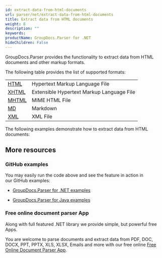 ```yaml
---
id: extract-data-from-html-documents
url: parser/net/extract-data-from-html-documents
title: Extract data from HTML documents
weight: 8
description: ""
keywords: 
productName: GroupDocs.Parser for .NET
hideChildren: False
---
```

GroupDocs.Parser provides the functionality to extract data from HTML documents and other markup formats.

The following table provides the list of supported formats:

<table class="confluenceTable"><colgroup><col></colgroup><tbody><tr><td class="confluenceTd"><a href="https://wiki.fileformat.com/web/html/" rel="nofollow" class="external-link">HTML</a></td><td class="confluenceTd">Hypertext Markup Language File</td></tr><tr><td class="confluenceTd"><a href="https://wiki.fileformat.com/web/xhtml/" rel="nofollow" class="external-link">XHTML</a></td><td class="confluenceTd">Extensible Hypertext Markup Language File</td></tr><tr><td class="confluenceTd"><a href="https://wiki.fileformat.com/web/mhtml/" rel="nofollow" class="external-link">MHTML</a></td><td class="confluenceTd">MIME HTML File</td></tr><tr><td class="confluenceTd"><a href="https://wiki.fileformat.com/word-processing/md/" rel="nofollow" class="external-link">MD</a></td><td class="confluenceTd">Markdown</td></tr><tr><td class="confluenceTd"><a href="https://wiki.fileformat.com/web/xml/" rel="nofollow" class="external-link">XML</a></td><td class="confluenceTd">XML File</td></tr></tbody></table>

The following examples demonstrate how to extract data from HTML documents:

## More resources

### GitHub examples

You may easily run the code above and see the feature in action in our GitHub examples:

*   [GroupDocs.Parser for .NET examples](https://github.com/groupdocs-parser/GroupDocs.Parser-for-.NET)
    
*   [GroupDocs.Parser for Java examples](https://github.com/groupdocs-parser/GroupDocs.Parser-for-Java)
    

### Free online document parser App

Along with full featured .NET library we provide simple, but powerful free Apps.

You are welcome to parse documents and extract data from PDF, DOC, DOCX, PPT, PPTX, XLS, XLSX, Emails and more with our free online [Free Online Document Parser App](https://products.groupdocs.app/parser).
